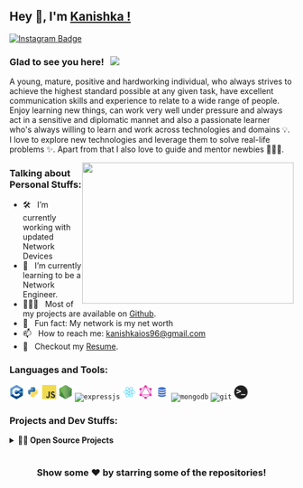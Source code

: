 ## Hey 👋, I'm [Kanishka !](https://github.com/Kanishka-96)


[![Instagram Badge](https://img.shields.io/badge/-Instagram-e4405f?style=flat-square&logo=Instagram&logoColor=white)](https://www.instagram.com/_____pancha_____/)

### Glad to see you here! &nbsp; ![](https://visitor-badge.glitch.me/badge?page_id=jwenjian.visitor-badge)

A young, mature, positive and hardworking individual, who always strives to achieve the highest standard possible at any given task, have excellent communication skills and
experience to relate to a wide range of people. Enjoy learning new things, can work very well under pressure and always act in a sensitive and diplomatic mannet and also a passionate learner who's always willing to learn and work across technologies and domains 💡. I love to explore new technologies and leverage them to solve real-life problems ✨. Apart from that I also love to guide and mentor newbies 👨🏻‍💻.

<img align="right" height="250" width="375" alt="" src="https://raw.githubusercontent.com/iampavangandhi/iampavangandhi/master/gifs/coder.gif" />

### Talking about Personal Stuffs:

- 🛠 &nbsp; I’m currently working with updated Network Devices
- 🚀 &nbsp; I’m currently learning to be a Network Engineer.
- 👨🏻‍💻 &nbsp; Most of my projects are available on [Github](https://github.com/Kanishka-96?tab=repositories).
- 👾 &nbsp; Fun fact: My network is my net worth
- 📫 &nbsp; How to reach me: kanishkaios96@gmail.com
- 📝 &nbsp; Checkout my [Resume](https://github.com/Kanishka-96/Kanishka-96/blob/main/CURRICULUM%20VITAE.pdf).

### Languages and Tools:

<code><img height="25" src="https://raw.githubusercontent.com/github/explore/80688e429a7d4ef2fca1e82350fe8e3517d3494d/topics/cpp/cpp.png" alt="cpp"></code>
<code><img height="25" src="https://raw.githubusercontent.com/github/explore/80688e429a7d4ef2fca1e82350fe8e3517d3494d/topics/python/python.png" alt="python"></code>
<code><img height="25" src="https://raw.githubusercontent.com/github/explore/80688e429a7d4ef2fca1e82350fe8e3517d3494d/topics/javascript/javascript.png" alt="javascript"></code>
<code><img height="25" src="https://raw.githubusercontent.com/github/explore/80688e429a7d4ef2fca1e82350fe8e3517d3494d/topics/nodejs/nodejs.png" alt="nodejs"></code>
<code><img height="25" src="https://devicons.github.io/devicon/devicon.git/icons/express/express-original.svg" alt="expressjs"></code>
<code><img height="25" src="https://raw.githubusercontent.com/github/explore/80688e429a7d4ef2fca1e82350fe8e3517d3494d/topics/react/react.png" alt="react"></code>
<code><img height="25" src="https://raw.githubusercontent.com/github/explore/80688e429a7d4ef2fca1e82350fe8e3517d3494d/topics/graphql/graphql.png" alt="graphql"></code>
<code><img height="25" src="https://raw.githubusercontent.com/github/explore/80688e429a7d4ef2fca1e82350fe8e3517d3494d/topics/sql/sql.png" alt="sql"></code>
<code><img height="25" src="https://encrypted-tbn0.gstatic.com/images?q=tbn%3AANd9GcSTTzPAw-55ssm1Im594xYZ9eRQu2JylrkYLg&usqp=CAU" alt="mongodb"></code>
<code><img height="25" src="https://devicons.github.io/devicon/devicon.git/icons/git/git-original.svg" alt="git"></code>
<code><img height="25" src="https://raw.githubusercontent.com/github/explore/80688e429a7d4ef2fca1e82350fe8e3517d3494d/topics/terminal/terminal.png" alt="terminal"></code>

<!--
<code><img height="25" src="https://raw.githubusercontent.com/github/explore/80688e429a7d4ef2fca1e82350fe8e3517d3494d/topics/sass/sass.png" alt="sass"></code>
-->

### Projects and Dev Stuffs:

<details>
  <summary><b>🧑‍🚀 Open Source Projects</b></summary>

 
  <summary><b>⚙️ Things I use to get stuff done</b></summary>
  	<ul>
  	    <li><b>OS:</b> Kali 2020.1a </li>
	    <li><b>Laptop: </b> ACER PREDATOR TRITON 300 </li>
  	    <li><b>Browser: </b> Google Crome </li>
	    <li><b>Code Editor:</b> Vim </li>
	
</details>

#

<div align="center">

### Show some ❤️ by starring some of the repositories!

</div>
